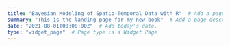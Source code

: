 ```yaml
---
title: "Bayesian Modeling of Spatio-Temporal Data with R"  # Add a page title.
summary: "This is the landing page for my new book"  # Add a page description.
date: "2021-08-01T00:00:00Z"  # Add today's date.
type: "widget_page"  # Page type is a Widget Page
---
```

